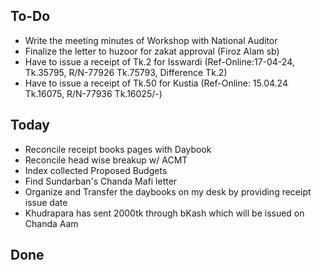 ## To-Do
- Write the meeting minutes of Workshop with National Auditor  
- Finalize the letter to huzoor for zakat approval (Firoz Alam sb)  
- Have to issue a receipt of Tk.2 for Isswardi (Ref-Online:17-04-24, Tk.35795, R/N-77926 Tk.75793, Difference Tk.2)  
- Have to issue a receipt of Tk.50 for Kustia (Ref-Online: 15.04.24 Tk.16075, R/N-77936 Tk.16025/-)  

## Today
- Reconcile receipt books pages with Daybook  
- Reconcile head wise breakup w/ ACMT  
- Index collected Proposed Budgets  
- Find Sundarban's Chanda Mafi letter  
- Organize and Transfer the daybooks on my desk by providing receipt issue date  
- Khudrapara has sent 2000tk through bKash which will be issued on Chanda Aam  

## Done